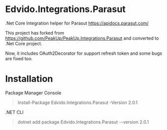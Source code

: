 
# Edvido.Integrations.Parasut
.Net Core Integration helper for Parasut https://apidocs.parasut.com/


This project has forked from https://github.com/PeakUp/PeakUp.Integrations.Parasut and converted to .Net Core project.

Now, it includes OAuth2Decorator for support refresh token and some bugs are fixed too.


# Installation

Package Manager Console

> Install-Package Edvido.Integrations.Parasut -Version 2.0.1


.NET CLI

> dotnet add package Edvido.Integrations.Parasut --version 2.0.1


